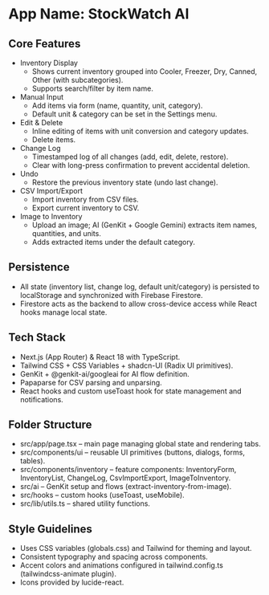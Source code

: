  # App Name: StockWatch AI

 ## Core Features
 - Inventory Display
   - Shows current inventory grouped into Cooler, Freezer, Dry, Canned, Other (with subcategories).
   - Supports search/filter by item name.
 - Manual Input
   - Add items via form (name, quantity, unit, category).
   - Default unit & category can be set in the Settings menu.
 - Edit & Delete
   - Inline editing of items with unit conversion and category updates.
   - Delete items.
 - Change Log
   - Timestamped log of all changes (add, edit, delete, restore).
   - Clear with long-press confirmation to prevent accidental deletion.
 - Undo
   - Restore the previous inventory state (undo last change).
 - CSV Import/Export
   - Import inventory from CSV files.
   - Export current inventory to CSV.
 - Image to Inventory
   - Upload an image; AI (GenKit + Google Gemini) extracts item names, quantities, and units.
   - Adds extracted items under the default category.

 ## Persistence
 - All state (inventory list, change log, default unit/category) is persisted to localStorage and synchronized with Firebase Firestore.
 - Firestore acts as the backend to allow cross-device access while React hooks manage local state.

 ## Tech Stack
 - Next.js (App Router) & React 18 with TypeScript.
 - Tailwind CSS + CSS Variables + shadcn-UI (Radix UI primitives).
 - GenKit + @genkit-ai/googleai for AI flow definition.
 - Papaparse for CSV parsing and unparsing.
 - React hooks and custom useToast hook for state management and notifications.

 ## Folder Structure
 - src/app/page.tsx – main page managing global state and rendering tabs.
 - src/components/ui – reusable UI primitives (buttons, dialogs, forms, tables).
 - src/components/inventory – feature components: InventoryForm, InventoryList, ChangeLog, CsvImportExport, ImageToInventory.
 - src/ai – GenKit setup and flows (extract-inventory-from-image).
 - src/hooks – custom hooks (useToast, useMobile).
 - src/lib/utils.ts – shared utility functions.

 ## Style Guidelines
 - Uses CSS variables (globals.css) and Tailwind for theming and layout.
 - Consistent typography and spacing across components.
 - Accent colors and animations configured in tailwind.config.ts (tailwindcss-animate plugin).
 - Icons provided by lucide-react.